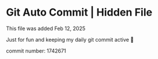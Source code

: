 # Git Auto Commit | Hidden File

This file was added Feb 12, 2025

Just for fun and keeping my daily git commit active 🤪

commit number: 1742671
